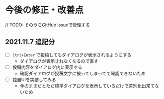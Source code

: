 # 今後の修正・改善点

// TODO: そのうちGitHub Issueで管理する

## 2021.11.7 追記分

- [ ] `Ctrl+Enter` で投稿してもダイアログが表示されるようにする
  - ダイアログが表示されなくなるので直す
- [ ] 投稿内容をダイアログ内に表示する
  - 確認ダイアログが投稿文字に被ってしまってて確認できないため
- [ ] 独自UIを実装してみる
  - 今のままだとただ標準ダイアログを表示しているだけで差別化出来てないため
